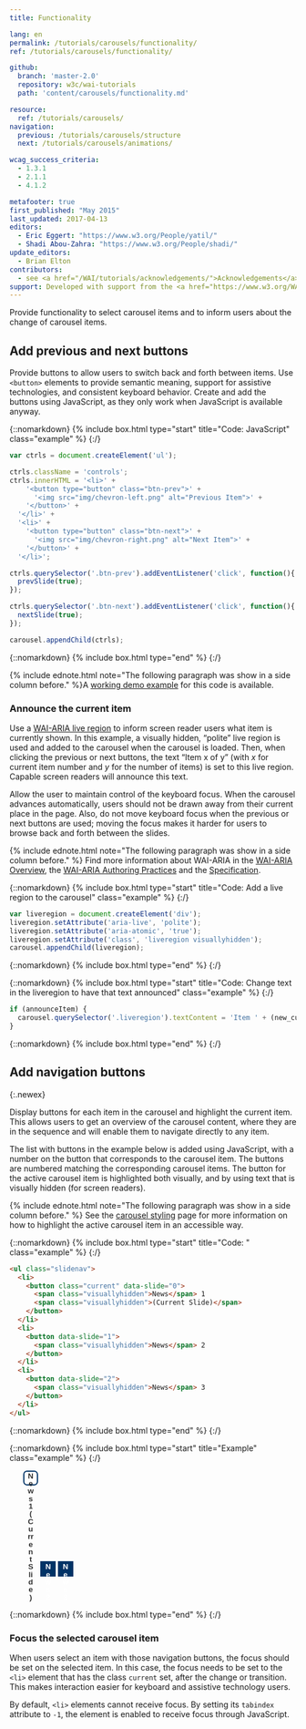 ```yaml
---
title: Functionality

lang: en
permalink: /tutorials/carousels/functionality/
ref: /tutorials/carousels/functionality/

github:
  branch: 'master-2.0'
  repository: w3c/wai-tutorials
  path: 'content/carousels/functionality.md'

resource:
  ref: /tutorials/carousels/
navigation:
  previous: /tutorials/carousels/structure
  next: /tutorials/carousels/animations/

wcag_success_criteria:
  - 1.3.1
  - 2.1.1
  - 4.1.2

metafooter: true
first_published: "May 2015"
last_updated: 2017-04-13
editors:
  - Eric Eggert: "https://www.w3.org/People/yatil/"
  - Shadi Abou-Zahra: "https://www.w3.org/People/shadi/"
update_editors:
  - Brian Elton
contributors:
  - see <a href="/WAI/tutorials/acknowledgements/">Acknowledgements</a>
support: Developed with support from the <a href="https://www.w3.org/WAI/ACT/">WAI-ACT project</a>, co-funded by the <strong>European Commission <abbr title="Information Society Technologies">IST</abbr> Programme</strong>.
---
```


Provide functionality to select carousel items and to inform users about the change of carousel items.

## Add previous and next buttons

Provide buttons to allow users to switch back and forth between items. Use `<button>` elements to provide semantic meaning, support for assistive technologies, and consistent keyboard behavior. Create and add the buttons using JavaScript, as they only work when JavaScript is available anyway.


{::nomarkdown}
{% include box.html type="start" title="Code: JavaScript" class="example" %}
{:/}

~~~js
var ctrls = document.createElement('ul');

ctrls.className = 'controls';
ctrls.innerHTML = '<li>' +
    '<button type="button" class="btn-prev">' +
      '<img src="img/chevron-left.png" alt="Previous Item">' +
    '</button>' +
  '</li>' +
  '<li>' +
    '<button type="button" class="btn-next">' +
      '<img src="img/chevron-right.png" alt="Next Item">' +
    '</button>' +
  '</li>';

ctrls.querySelector('.btn-prev').addEventListener('click', function(){
  prevSlide(true);
});

ctrls.querySelector('.btn-next').addEventListener('click', function(){
  nextSlide(true);
});

carousel.appendChild(ctrls);
~~~

{::nomarkdown}
{% include box.html type="end" %}
{:/}

{% include ednote.html note="The following paragraph was show in a side column before." %}A [working demo example](/tutorials/carousels/working-example/) for this code is available.

### Announce the current item

Use a [WAI-ARIA live region](https://www.w3.org/TR/wai-aria-1.1/#live_region_roles) to inform screen reader users what item is currently shown. In this example, a visually hidden, “polite” live region is used and added to the carousel when the carousel is loaded. Then, when clicking the previous or next buttons, the text “Item x of y” (with <var>x</var> for current item number and <var>y</var> for the number of items) is set to this live region. Capable screen readers will announce this text.

Allow the user to maintain control of the keyboard focus. When the carousel advances automatically, users should not be drawn away from their current place in the page. Also, do not move keyboard focus when the previous or next buttons are used; moving the focus makes it harder for users to browse back and forth between the slides.

{% include ednote.html note="The following paragraph was show in a side column before." %} Find more information about WAI-ARIA in the [WAI-ARIA Overview](https://www.w3.org/WAI/intro/aria), the [WAI-ARIA Authoring Practices](https://www.w3.org/TR/wai-aria-practices-1.1/) and the [Specification](https://www.w3.org/TR/wai-aria-1.1/).

{::nomarkdown}
{% include box.html type="start" title="Code: Add a live region to the carousel" class="example" %}
{:/}

~~~js
var liveregion = document.createElement('div');
liveregion.setAttribute('aria-live', 'polite');
liveregion.setAttribute('aria-atomic', 'true');
liveregion.setAttribute('class', 'liveregion visuallyhidden');
carousel.appendChild(liveregion);
~~~

{::nomarkdown}
{% include box.html type="end" %}
{:/}

{::nomarkdown}
{% include box.html type="start" title="Code: Change text in the liveregion to have that text announced" class="example" %}
{:/}

~~~js
if (announceItem) {
  carousel.querySelector('.liveregion').textContent = 'Item ' + (new_current + 1) + ' of ' + slides.length;
}
~~~

{::nomarkdown}
{% include box.html type="end" %}
{:/}

## Add navigation buttons
{:.newex}

Display buttons for each item in the carousel and highlight the current item. This allows users to get an overview of the carousel content, where they are in the sequence and will enable them to navigate directly to any item.

The list with buttons in the example below is added using JavaScript, with a number on the button that corresponds to the carousel item. The buttons are numbered matching the corresponding carousel items. The button for the active carousel item is highlighted both visually, and by using text that is visually hidden (for screen readers).

{% include ednote.html note="The following paragraph was show in a side column before." %} See the [carousel styling](/tutorials/carousels/styling/) page for more information on how to highlight the active carousel item in an accessible way.

{::nomarkdown}
{% include box.html type="start" title="Code: " class="example" %}
{:/}

~~~html
<ul class="slidenav">
  <li>
    <button class="current" data-slide="0">
      <span class="visuallyhidden">News</span> 1
      <span class="visuallyhidden">(Current Slide)</span>
    </button>
  </li>
  <li>
    <button data-slide="1">
      <span class="visuallyhidden">News</span> 2
    </button>
  </li>
  <li>
    <button data-slide="2">
      <span class="visuallyhidden">News</span> 3
    </button>
  </li>
</ul>
~~~
{::nomarkdown}
{% include box.html type="end" %}
{:/}

{::nomarkdown}
{% include box.html type="start" title="Example" class="example" %}
{:/}

<style>
.slidenav li {
  display: inline-block;
}
.slidenav button {
  border: 2px solid #036;
  background-color: #036;
  line-height: 1em;
  height: 2em;
  width: 2em;
  font-weight: bold;
  color: #fff;
}

.slidenav button.current {
  border-radius: .5em;
  background-color: #fff;
  color: #333;
}

.slidenav button:hover,
.slidenav button:focus {
  border: 2px dashed #fff;
}

.slidenav button.current:hover,
.slidenav button.current:focus {
  border: 2px dashed #036;
}
</style>

<ul class="slidenav as-sample">
  <li>
    <button class="current" data-slide="0" type="button">
      <span class="visuallyhidden">News</span> 1
      <span class="visuallyhidden">(Current Slide)</span>
    </button>
  </li>
  <li>
    <button data-slide="1" type="button">
      <span class="visuallyhidden">News</span> 2
    </button>
  </li>
  <li>
    <button data-slide="2" type="button">
      <span class="visuallyhidden">News</span> 3
    </button>
  </li>
</ul>

<style>
  .slidenav.as-sample {
    position: static;
  }
</style>

{::nomarkdown}
{% include box.html type="end" %}
{:/}

### Focus the selected carousel item

When users select an item with those navigation buttons, the focus should be set on the selected item. In this case, the focus needs to be set to the `<li>` element that has the class `current` set, after the change or transition. This makes interaction easier for keyboard and assistive technology users.

By default, `<li>` elements cannot receive focus. By setting its `tabindex` attribute to `-1`, the element is enabled to receive focus through JavaScript.
